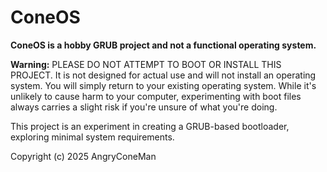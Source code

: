 # ConeOS

**ConeOS is a hobby GRUB project and not a functional operating system.**

**Warning:** PLEASE DO NOT ATTEMPT TO BOOT OR INSTALL THIS PROJECT. It is not designed for actual use and will not install an operating system. You will simply return to your existing operating system. While it's unlikely to cause harm to your computer, experimenting with boot files always carries a slight risk if you're unsure of what you're doing.

This project is an experiment in creating a GRUB-based bootloader, exploring minimal system requirements.

Copyright (c) 2025 AngryConeMan
